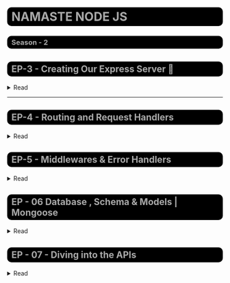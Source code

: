 

<style>
  h1, h2, h3, h4, h5, h6 {
    background-color: #000;
    border-bottom: none;
    color: #A9A9A9;
    padding-top: 5px;
    padding-bottom: 5px;
    padding-left: 10px;
    border-radius: 10px; 
  }
</style>

# NAMASTE NODE JS 
### Season - 2

## EP-3 - Creating Our Express Server 🚀 

<details>
<summary>
Read 
</summary>

Link For Commit [Creating Our Express Server - Link🔗](https://github.com/Praveen-BE/DevTinder/commit/7c50b9c) if you want Checkout😊

> - create a repository
> - initialize the repository
> - node_modules, package.json, package-lock.json
<br> &nbsp;&nbsp;&nbsp; **node_modules** - stores extenal dependencies of the project
<br> &nbsp;&nbsp;&nbsp; **package.json** - contains metadata about node.js project, including its dependencies, scripts, configuration, and other details
<br> &nbsp;&nbsp;&nbsp; **package-lock.json** - contains information about the dependencies and their exact versions for a node.js project 
> - install express
> - create a server
> - Listen port 7777
> - Write request handlers for /test, /hello
> - Install nodemon and Update Scripts inside package.json
> - Differnce Between Carrat and Tilde (^ vs ~)
<br> &nbsp;&nbsp;&nbsp; 
> expample - "express" : "^4.21.5" 
<br> &nbsp;&nbsp;&nbsp; 
> 5 mention **patch** (tiny bug fix) version
<br> &nbsp;&nbsp;&nbsp; 
> 21 mention **Minor** (Minor Upgrade has Backward compatibilty) version
<br> &nbsp;&nbsp;&nbsp; 
> 4 mention **Major** (Major Upgrade don't has Backward compatibilty)  version
>>  | Caret(^) | Tilde(~) |
>> |:---------:| :---------: |
>> | Update minor Versions | Upadate Major Versions |
> - Whate is the use of "-g" while npm install
> <br> &nbsp;&nbsp;&nbsp; "-g" It installed Globally
</details>

<hr>

## EP-4 - Routing and Request Handlers

<details>
<summary>
Read
</summary>


> - initialize git
> - .gitignore
> - why Package-lock.json need in git repository ?
<br> &nbsp;&nbsp;&nbsp; it Maintaines exact version of the dependencies, <br> it helps to reproducibility, collaboration consistency, security and stability tracking, reproducible builds
> - create a remote repo on github.
> - push code to remote origin
> - Play with routes and route exptensions ex "/hello", "/", "hello/2", "xyz"
> - Order of the Routes Matter a Lot
> - Install Postman app and Make a Workspace/Collection > Test API Call
> - Write Logic to handle GET, POST, PATCH, DELETE http methods API calls and test them on postman

Link For Commit [Explore the HTTP Methods - Link🔗](https://github.com/Praveen-BE/DevTinder/commit/90380f8
) if you want Checkout😊

> - Explore routing and use of ?, + , (), * in the routes
> - Use Regex in routes /a/, /.*fly$/
> - Reading the Query Params in the routes
> - Reading the Dynamic Routes :-
<br> &nbsp;&nbsp;&nbsp; Different end point by api header, Query parameters, Request Body

Link For Commit [Playing With Routes - Link🔗](https://github.com/Praveen-BE/DevTinder/commit/66797d4
) if you want Checkout😊
</details>

## EP-5 - Middlewares & Error Handlers

<details>
<summary>
Read
</summary>

> - Multiple Route Handlers - play with the code
> - next ()
> - next function and error along with res.send()
> - app.use("/route", rH, [rH2, rH3], rH4, rH5);

Link For Commit [Multiple Route Handler - Link🔗](https://github.com/Praveen-BE/DevTinder/commit/7e5f332
) if you want Checkout😊
> - Why i need multiple route handler ? Answer :- Middleware
<br> // GET /user => Middleware Chain => Request Handler
> - **What is Middleware?**
<br> At its core, middleware in Express.js refers to functions that execute during the lifecycle of a request to a web server. These functions can modify the request and response objects (req, res), and either terminate the request-response cycle or pass control to the next middleware function. <br> 
 **Why Do We Need it?** <br>
Middleware functions can be used for various tasks like logging, authentication, error handling, and more.<br>
In simpler terms, middleware acts as a bridge between the incoming request from the client and the final response from the server.

I read some explainatin, This is One of the Amazing Explanation about Middleware
[Source From Medium By Aryan Kumar](https://medium.com/@finnkumar6/understanding-middleware-in-express-js-a-comprehensive-guide-5b13d72427fa)
> - How Express JS Basically handles request behind the scenes
> - Write a dummy auth middlewares for Admin
> - Write a dummy auth middlewares for all user routes, except /user/login

Link For Commit [Writing Dummy Auth Middleware - Link🔗](https://github.com/Praveen-BE/DevTinder/commit/54c5de1
) if you want Checkout😊
> - Error handling app.use("/", (err, req, res, next)=>{ // code })
> - Proper Way of Error Handling is try Catch But Wild card also nessasary

Link For Commit [ WildCard Error Handler - Link🔗](https://github.com/Praveen-BE/DevTinder/commit/631eb3d
) if you want Checkout😊

</details>

## EP - 06 Database , Schema & Models | Mongoose

<details>
<summary>
Read
</summary>

> - Create a free Cluster on MongoDB Official
> - Mongo Atlas , Connect Your application to the database not Cluster "Connection-URI"/DevTinder
> - Call the Connect DB function and Connect to database before starting application on port 7777
> - Create a User Schema & User Models - I face weird Error "User" 😒 collection not work "users"👍 collections is works well.
> - Create Post/signup API to add data to database
> - Push some documents using API calls from Postman
> - Error Handling Using Try / Catch

Link For Commit [ Database Init with Mongoose - Link🔗](https://github.com/Praveen-BE/DevTinder/commit/e5d04d5
) if you want Checkout😊

</details>

## EP - 07 - Diving into the APIs

<details>
<summary>
Read
</summary>

> - JS Objects vs JSON

> | JS Objects | JSON |
> | ---- | -----|
>  JavaScript is designed on a simple object-based paradigm. An object is a collection of properties, and a property is an association between a name (or key) and a value. A property's value can be a function, in which case the property is known as a method | JavaScript Object Notation (JSON) is a standard text-based format for representing structured data based on JavaScript object syntax |

> I already used many times **express.json()** middle ware but I don't know why i use it😆 now I Understand
> - Make your signup API dynamic to receive data from the end User

Link For Commit [ Dynamic Data in Signup API - Link🔗](https://github.com/Praveen-BE/DevTinder/commit/4d89b8c
) if you want Checkout😊

> - user findOne with duplicate email ids, which object returned
> - API - Get user By email
> - API - Feed API - Get "/feed" - get all the users from the database
> - API - Get user by ID (model.findById()) => Some Fake user Id get emty result, Some Fake user Id Get Throw Error😒 

Link For Commit [ Get API - Link🔗](https://github.com/Praveen-BE/DevTinder/commit/
) if you want Checkout😊

</details>